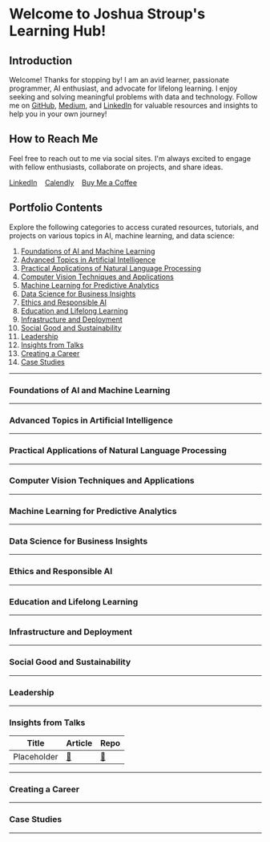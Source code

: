 # Welcome to Joshua Stroup's Learning Hub!

## Introduction

Welcome! Thanks for stopping by! I am an avid learner, passionate programmer, AI enthusiast, and advocate for lifelong learning. I enjoy seeking and solving meaningful problems with data and technology. Follow me on [GitHub](https://github.com/jtstroup), [Medium](https://jtstroup.medium.com), and [LinkedIn](https://linkedin.com/in/jtstroup) for valuable resources and insights to help you in your own journey!

## How to Reach Me

Feel free to reach out to me via social sites. I'm always excited to engage with fellow enthusiasts, collaborate on projects, and share ideas.

<div>
    <a href="https://www.linkedin.com/in/jtstroup" target="_blank">LinkedIn</a>&nbsp;&nbsp;&nbsp;
    <a href="https://calendly.com/jtstroup/chat" target="_blank">Calendly</a>&nbsp;&nbsp;&nbsp;
    <a href="https://www.buymeacoffee.com/jtstroup" target="_blank">Buy Me a Coffee</a>&nbsp;&nbsp;&nbsp;
</div>

## Portfolio Contents

Explore the following categories to access curated resources, tutorials, and projects on various topics in AI, machine learning, and data science:

1. [Foundations of AI and Machine Learning](#foundations-of-ai-and-machine-learning)
2. [Advanced Topics in Artificial Intelligence](#advanced-topics-in-artificial-intelligence)
3. [Practical Applications of Natural Language Processing](#practical-applications-of-natural-language-processing)
4. [Computer Vision Techniques and Applications](#computer-vision-techniques-and-applications)
5. [Machine Learning for Predictive Analytics](#machine-learning-for-predictive-analytics)
6. [Data Science for Business Insights](#data-science-for-business-insights)
7. [Ethics and Responsible AI](#ai-ethics-and-responsible-ai)
8. [Education and Lifelong Learning](#ai-in-education-and-lifelong-learning)
9. [Infrastructure and Deployment](#ai-infrastructure-and-deployment)
10. [Social Good and Sustainability](#ai-for-social-good-and-sustainability)
11. [Leadership](#technical-leadership)
12. [Insights from Talks](#talks)
13. [Creating a Career](#create-a-career)
14. [Case Studies](#case-studies)

---

### Foundations of AI and Machine Learning

---

### Advanced Topics in Artificial Intelligence

---

### Practical Applications of Natural Language Processing

---

### Computer Vision Techniques and Applications

---

### Machine Learning for Predictive Analytics

---

### Data Science for Business Insights

---

### Ethics and Responsible AI

---

### Education and Lifelong Learning

---

### Infrastructure and Deployment

---

### Social Good and Sustainability

---

### Leadership

---

### Insights from Talks
| Title | Article | Repo |
| --- | --- | --- |
| Placeholder | [:link:](article_link) | [:link:](github_link) |
<a name="create-a-career"></a>

---

### Creating a Career

---

### Case Studies

---
<!--
| Placeholder | [:link:](article_link) | [:link:](github_link) |
<a name=" "></a>
-->
